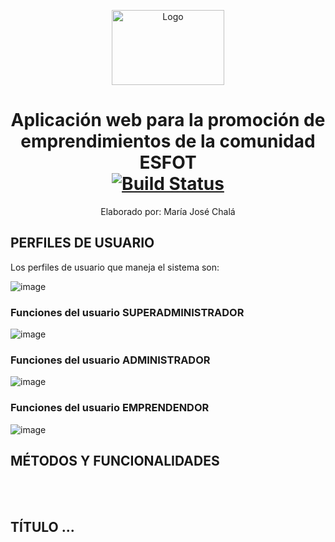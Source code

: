 <p align="center">
    <a>
        <img src="https://res.cloudinary.com/dm0qsdpr8/image/upload/v1676925274/emprende/Logo-EmPreNde---ESFOT_ftiitm.png" alt="Logo" width="180" height="120">
    </a>
    <h1 align="center">
        Aplicación web para la promoción de emprendimientos de la comunidad ESFOT
        <br>
        <a href="https://travis-ci.org/laravel/framework"><img src="https://travis-ci.org/laravel/framework.svg" alt="Build Status"></a>
        <br>
    </h1> 
    <p align="center">Elaborado por: María José Chalá</p>
 </p>

## PERFILES DE USUARIO

Los perfiles de usuario que maneja el sistema son: 
<br>

![image](https://user-images.githubusercontent.com/74751902/220190728-aad5a15f-6caa-4cbb-9775-2e2ed6604b59.png)


### Funciones del usuario SUPERADMINISTRADOR

![image](https://user-images.githubusercontent.com/74751902/220190785-e50b1bec-c94a-4c5a-80d7-8d4494f27fef.png)

### Funciones del usuario ADMINISTRADOR

![image](https://user-images.githubusercontent.com/74751902/220190837-e844c16f-c610-4f25-9a95-bdf77ee8655a.png)


### Funciones del usuario EMPRENDENDOR

![image](https://user-images.githubusercontent.com/74751902/220190906-d9093938-320e-4911-80bc-a95db283b84e.png)


## MÉTODOS Y FUNCIONALIDADES

<br>
<br>

## TÍTULO ...
